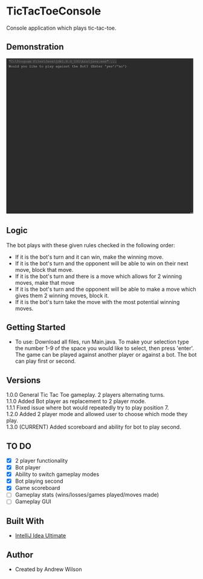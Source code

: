 # TicTacToeConsole
Console application which plays tic-tac-toe. 

## Demonstration
![Alt Text](https://github.com/abwilson2020/TicTacToeConsole/blob/master/gameplay1.3.0.gif)

## Logic

The bot plays with these given rules checked in the following order:
- If it is the bot's turn and it can win, make the winning move.
- If it is the bot's turn and the opponent will be able to win on their next move, block that move.
- If it is the bot's turn and there is a move which allows for 2 winning moves, make that move
- If it is the bot's turn and the opponent will be able to make a move which gives them 2 winning moves, block it.
- If it is the bot's turn take the move with the most potential winning moves.

## Getting Started

- To use: Download all files, run Main.java. To make your selection type the number 1-9 of the space you would like to select, then press 'enter'. The game can be played against another player or against a bot. The bot can play first or second.

## Versions
1.0.0 General Tic Tac Toe gameplay. 2 players alternating turns.  
1.1.0 Added Bot player as replacement to 2 player mode.  
1.1.1 Fixed issue where bot would repeatedly try to play position 7.  
1.2.0 Added 2 player mode and allowed user to choose which mode they play.  
1.3.0 (CURRENT) Added scoreboard and ability for bot to play second.

## TO DO
- [X] 2 player functionality
- [x] Bot player
- [X] Ability to switch gameplay modes
- [X] Bot playing second
- [X] Game scoreboard
- [ ] Gameplay stats (wins/losses/games played/moves made)
- [ ] Gameplay GUI

## Built With

- [IntelliJ Idea Ultimate](https://www.jetbrains.com/idea/)

## Author

- Created by Andrew Wilson
